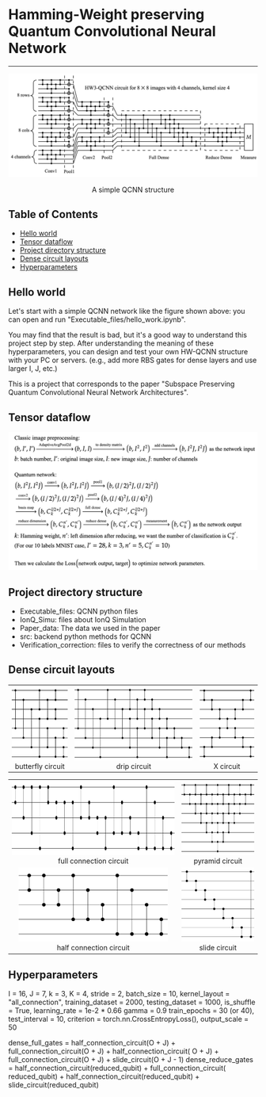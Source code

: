 # Hamming-Weight preserving Quantum Convolutional Neural Network

---

![QCNN_structure](images/QCNN_structure.png)
 <center> A simple QCNN structure </center>

## Table of Contents
* [Hello world](#hello-world)
* [Tensor dataflow](#tensor-dataflow)
* [Project directory structure](#project-directory-structure)
* [Dense circuit layouts](#dense-circuit-layouts)
* [Hyperparameters](#hyperparameters)

## Hello world
Let's start with a simple QCNN network like the figure shown above: 
you can open and run "Executable_files/hello_work.ipynb". 

You may find that the result is bad, but it's a good way to understand this project step by step.
After understanding the meaning of these hyperparameters, 
you can design and test your own HW-QCNN structure with your PC or servers.
(e.g., add more RBS gates for dense layers and use larger I, J, etc.)

This is a project that corresponds to the paper "Subspace Preserving  Quantum Convolutional Neural Network Architectures".
## Tensor dataflow
![Dataflow](images/Dataflow.png)

## Project directory structure
* Executable_files: QCNN python files
* IonQ_Simu: files about IonQ Simulation 
* Paper_data: The data we used in the paper
* src: backend python methods for QCNN
* Verification_correction: files to verify the correctness of our methods

## Dense circuit layouts

<table>
  <tr>
    <td style="text-align:center">
      <img src="images/circuit/butterfly_circuit.png" height="150" /><br />
      <span>butterfly circuit</span>
    </td>
    <td style="text-align:center">
      <img src="images/circuit/drip_circuit.png" height="150" /><br />
      <span>drip circuit</span>
    </td>
    <td style="text-align:center">
      <img src="images/circuit/X_circuit.png" height="150" /><br />
      <span>X circuit</span>
    </td>
  </tr>
</table>
<table>
  <tr>
    <td style="text-align:center">
      <img src="images/circuit/full_connection_circuit.png" height="150" /><br />
      <span>full connection circuit</span>
    </td>
    <td style="text-align:center">
      <img src="images/circuit/pyramid_circuit.png" height="150" /><br />
      <span>pyramid circuit</span>
    </td>
  </tr>
  <tr>
    <td style="text-align:center">
      <img src="images/circuit/half_connection_circuit.png" height="150" /><br />
      <span>half connection circuit</span>
    </td>
    <td style="text-align:center">
      <img src="images/circuit/slide_circuit.png" height="150" /><br />
      <span>slide circuit</span>
    </td>
  </tr>
</table>

## Hyperparameters
I = 16,
J = 7,
k = 3,
K = 4,
stride = 2,
batch_size = 10,
kernel_layout = "all_connection",
training_dataset = 2000, 
testing_dataset = 1000,
is_shuffle = True,
learning_rate = 1e-2 * 0.66
gamma = 0.9
train_epochs = 30 (or 40),
test_interval = 10,
criterion = torch.nn.CrossEntropyLoss(),
output_scale = 50

dense_full_gates = half_connection_circuit(O + J) + full_connection_circuit(O + J) + half_connection_circuit(
O + J) + full_connection_circuit(O + J) + slide_circuit(O + J - 1)
dense_reduce_gates = half_connection_circuit(reduced_qubit) + full_connection_circuit(
reduced_qubit) + half_connection_circuit(reduced_qubit) + slide_circuit(reduced_qubit)
